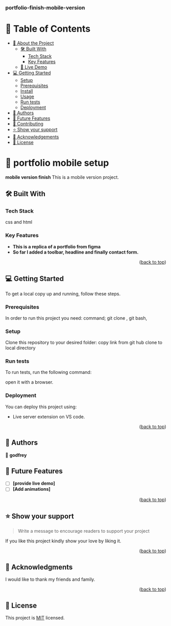 <a name="readme-top"></a>

  <h3><b>portfolio-finish-mobile-version</b></h3>

</div>


# 📗 Table of Contents

- [📖 About the Project](#about-project)
  - [🛠 Built With](#built-with)
    - [Tech Stack](#tech-stack)
    - [Key Features](#key-features)
  - [🚀 Live Demo](#live-demo)
- [💻 Getting Started](#getting-started)
  - [Setup](#setup)
  - [Prerequisites](#prerequisites)
  - [Install](#install)
  - [Usage](#usage)
  - [Run tests](#run-tests)
  - [Deployment](#deployment)
- [👥 Authors](#authors)
- [🔭 Future Features](#future-features)
- [🤝 Contributing](#contributing)
- [⭐️ Show your support](#support)
- [🙏 Acknowledgements](#acknowledgements)
- [📝 License](#license)


# 📖 portfolio mobile setup <a name="about-project"></a>



**mobile version finish** This is a mobile version project.

## 🛠 Built With <a name="built-with"></a>

### Tech Stack <a name="tech-stack"></a>
css and html

### Key Features <a name="key-features"></a>

- **This is a replica of a portfolio from figma**
- **So far I added a toolbar, headline and finally contact form.**
<p align="right">(<a href="#readme-top">back to top</a>)</p>


## 💻 Getting Started <a name="getting-started"></a>


To get a local copy up and running, follow these steps.

### Prerequisites

In order to run this project you need:
command;
git clone ,
git bash,



### Setup

Clone this repository to your desired folder:
copy link from git hub 
clone to local directory




### Run tests

To run tests, run the following command:

open it with a browser.
### Deployment

You can deploy this project using:
- Live server extension on VS code.

<p align="right">(<a href="#readme-top">back to top</a>)</p>

## 👥 Authors <a name="authors"></a>


👤 **godfrey**

## 🔭 Future Features <a name="future-features"></a>

- [ ] **[provide live demo]**
- [ ] **[Add animations]**

<p align="right">(<a href="#readme-top">back to top</a>)</p>

## ⭐️ Show your support <a name="support"></a>

> Write a message to encourage readers to support your project

If you like this project kindly show your love by liking it.

<p align="right">(<a href="#readme-top">back to top</a>)</p>

## 🙏 Acknowledgments <a name="acknowledgements"></a>



I would like to thank my friends and family.

<p align="right">(<a href="#readme-top">back to top</a>)</p>

## 📝 License <a name="license"></a>


This project is [MIT](./LICENSE) licensed.
